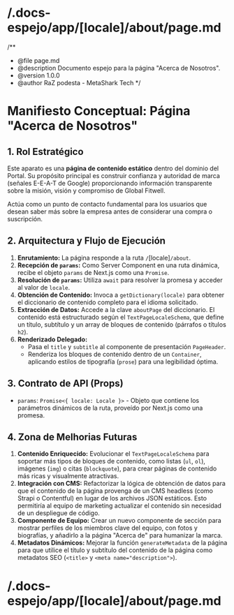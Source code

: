 # /.docs-espejo/app/[locale]/about/page.md
/**
 * @file page.md
 * @description Documento espejo para la página "Acerca de Nosotros".
 * @version 1.0.0
 * @author RaZ podesta - MetaShark Tech
 */

# Manifiesto Conceptual: Página "Acerca de Nosotros"

## 1. Rol Estratégico

Este aparato es una **página de contenido estático** dentro del dominio del Portal. Su propósito principal es construir confianza y autoridad de marca (señales E-E-A-T de Google) proporcionando información transparente sobre la misión, visión y compromiso de Global Fitwell.

Actúa como un punto de contacto fundamental para los usuarios que desean saber más sobre la empresa antes de considerar una compra o suscripción.

## 2. Arquitectura y Flujo de Ejecución

1.  **Enrutamiento:** La página responde a la ruta `/`[locale]`/about`.
2.  **Recepción de `params`:** Como Server Component en una ruta dinámica, recibe el objeto `params` de Next.js como una `Promise`.
3.  **Resolución de `params`:** Utiliza `await` para resolver la promesa y acceder al valor de `locale`.
4.  **Obtención de Contenido:** Invoca a `getDictionary(locale)` para obtener el diccionario de contenido completo para el idioma solicitado.
5.  **Extracción de Datos:** Accede a la clave `aboutPage` del diccionario. El contenido está estructurado según el `TextPageLocaleSchema`, que define un título, subtítulo y un array de bloques de contenido (párrafos o títulos `h2`).
6.  **Renderizado Delegado:**
    -   Pasa el `title` y `subtitle` al componente de presentación `PageHeader`.
    -   Renderiza los bloques de contenido dentro de un `Container`, aplicando estilos de tipografía (`prose`) para una legibilidad óptima.

## 3. Contrato de API (Props)

-   `params`: `Promise<{ locale: Locale }>` - Objeto que contiene los parámetros dinámicos de la ruta, proveído por Next.js como una promesa.

## 4. Zona de Melhorias Futuras

1.  **Contenido Enriquecido:** Evolucionar el `TextPageLocaleSchema` para soportar más tipos de bloques de contenido, como listas (`ul`, `ol`), imágenes (`img`) o citas (`blockquote`), para crear páginas de contenido más ricas y visualmente atractivas.
2.  **Integración con CMS:** Refactorizar la lógica de obtención de datos para que el contenido de la página provenga de un CMS headless (como Strapi o Contentful) en lugar de los archivos JSON estáticos. Esto permitiría al equipo de marketing actualizar el contenido sin necesidad de un despliegue de código.
3.  **Componente de Equipo:** Crear un nuevo componente de sección para mostrar perfiles de los miembros clave del equipo, con fotos y biografías, y añadirlo a la página "Acerca de" para humanizar la marca.
4.  **Metadatos Dinámicos:** Mejorar la función `generateMetadata` de la página para que utilice el título y subtítulo del contenido de la página como metadatos SEO (`<title>` y `<meta name="description">`).
# /.docs-espejo/app/[locale]/about/page.md